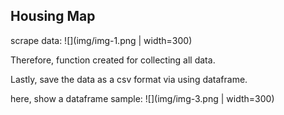 ## Housing Map

scrape data:
![](img/img-1.png | width=300)

Therefore, function created for collecting all data.

Lastly, save the data as a csv format via using dataframe.

here, show a dataframe sample:
![](img/img-3.png | width=300)